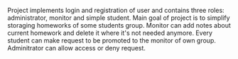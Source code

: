 Project implements login and registration of user and contains three roles: administrator, monitor and simple student.
Main goal of project is to simplify storaging homeworks of some students group. 
Monitor can add notes about current homework and delete it where it's not needed anymore.
Every student can make request to be promoted to the monitor of own group.
Adminitrator can allow access or deny request.
